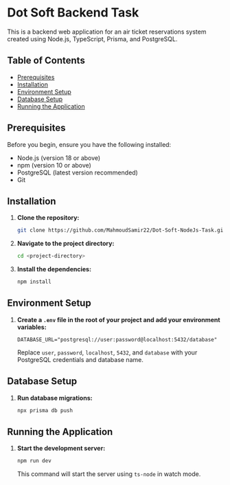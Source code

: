 # Dot Soft Backend Task

This is a backend web application for an air ticket reservations system created using Node.js, TypeScript, Prisma, and PostgreSQL.

## Table of Contents

- [Prerequisites](#prerequisites)
- [Installation](#installation)
- [Environment Setup](#environment-setup)
- [Database Setup](#database-setup)
- [Running the Application](#running-the-application)

## Prerequisites

Before you begin, ensure you have the following installed:

- Node.js (version 18 or above)
- npm (version 10 or above)
- PostgreSQL (latest version recommended)
- Git

## Installation

1. **Clone the repository:**

   ```bash
   git clone https://github.com/MahmoudSamir22/Dot-Soft-NodeJs-Task.git
   ```

2. **Navigate to the project directory:**

   ```bash
   cd <project-directory>
   ```

3. **Install the dependencies:**

   ```bash
   npm install
   ```

## Environment Setup

1. **Create a `.env` file in the root of your project and add your environment variables:**

   ```
   DATABASE_URL="postgresql://user:password@localhost:5432/database"
   ```

   Replace `user`, `password`, `localhost`, `5432`, and `database` with your PostgreSQL credentials and database name.

## Database Setup

1. **Run database migrations:**

   ```bash
   npx prisma db push
   ```

## Running the Application

1. **Start the development server:**

   ```bash
   npm run dev
   ```

   This command will start the server using `ts-node` in watch mode.

